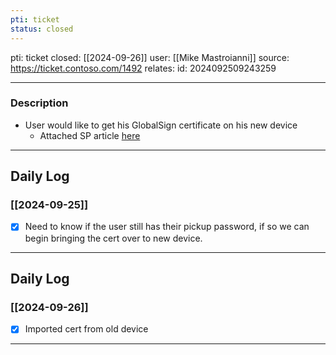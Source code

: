 ```yaml
---
pti: ticket
status: closed
---
```

pti: ticket 
closed: [[2024-09-26]]
user: [[Mike Mastroianni]]
source: https://ticket.contoso.com/1492
relates: 
id: 2024092509243259

---
### Description
- User would like to get his GlobalSign certificate on his new device 
	- Attached SP article [here](https://aretecloud.sharepoint.us/sites/IT/FAQs/How%20To%20-%20Use%20Digital%20Certificates%20for%20Email.aspx)
---
## Daily Log
### [[2024-09-25]]
- [x] Need to know if the user still has their pickup password, if so we can begin bringing the cert over to new device.
---
## Daily Log
### [[2024-09-26]]
- [x] Imported cert from old device 
---









